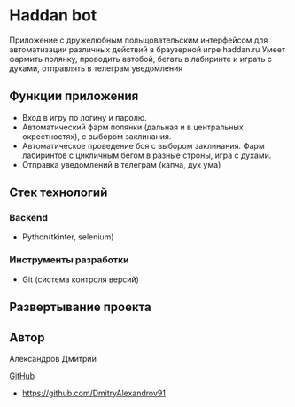 # Haddan bot
Приложение с дружелюбным польщовательским интерфейсом для автоматизации различных действий в браузерной игре haddan.ru
Умеет фармить полянку, проводить автобой, бегать в лабиринте и играть с духами, отправлять в телеграм уведомления


## Функции приложения

- Вход в игру по логину и паролю.
- Автоматический фарм полянки (дальная и в центральных окрестностях), с выбором заклинания.
- Автоматическое проведение боя с выбором заклинания. Фарм лабиринтов с цикличным бегом в разные строны, игра с духами.
- Отправка уведомлений в телеграм (капча, дух ума)

## Стек технологий

### Backend

- Python(tkinter, selenium)


### Инструменты разработки
- Git (система контроля версий)

## Развертывание проекта

## Автор

Александров Дмитрий

<u>GitHub</u>
 - https://github.com/DmitryAlexandrov91

